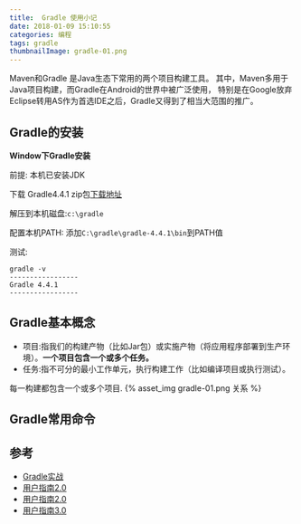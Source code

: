 ```yaml
---
title:  Gradle 使用小记
date: 2018-01-09 15:10:55
categories: 编程
tags: gradle
thumbnailImage: gradle-01.png
---
```

Maven和Gradle 是Java生态下常用的两个项目构建工具。
其中，Maven多用于Java项目构建，而Gradle在Android的世界中被广泛使用， 特别是在Google放弃Eclipse转用AS作为首选IDE之后，Gradle又得到了相当大范围的推广。
<!-- more-->

## Gradle的安装

**Window下Gradle安装**

前提: 本机已安装JDK

下载 Gradle4.4.1 zip包[下载地址](https://services.gradle.org/distributions/gradle-4.4.1-all.zip)

解压到本机磁盘:`c:\gradle`

配置本机PATH: 添加`C:\gradle\gradle-4.4.1\bin`到PATH值

测试:
```
gradle -v
-----------------
Gradle 4.4.1
-----------------
```

## Gradle基本概念

- 项目:指我们的构建产物（比如Jar包）或实施产物（将应用程序部署到生产环境）。**一个项目包含一个或多个任务。**
- 任务:指不可分的最小工作单元，执行构建工作（比如编译项目或执行测试）。

每一构建都包含一个或多个项目.
{% asset_img gradle-01.png 关系 %}


## Gradle常用命令


## 参考
- [Gradle实战](https://lippiouyang.gitbooks.io/gradle-in-action-cn/content/)
- [用户指南2.0](http://gradledoc.qiniudn.com/2.0/userguide/userguide.html)
- [用户指南2.0](https://waylau.gitbooks.io/gradle-2-user-guide/)
- [用户指南3.0](https://waylau.gitbooks.io/gradle-3-user-guide/)
